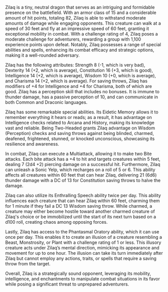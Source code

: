 Zilaq is a tiny, neutral dragon that serves as an intriguing and formidable presence on the battlefield. With an armor class of 15 and a considerable amount of hit points, totaling 82, Zilaq is able to withstand moderate amounts of damage while engaging opponents. This creature can walk at a speed of 30 feet and fly at an impressive speed of 60 feet, granting it exceptional mobility in combat. With a challenge rating of 4, Zilaq poses a moderate challenge for adventurers, rewarding a group with 1,100 experience points upon defeat. Notably, Zilaq possesses a range of special abilities and spells, enhancing its combat efficacy and strategic options, making it a well-rounded adversary.

Zilaq has the following attributes: Strength 8 (-1, which is very bad), Dexterity 14 (+2, which is average), Constitution 16 (+3, which is good), Intelligence 14 (+2, which is average), Wisdom 10 (+0, which is average), and Charisma 14 (+2, which is average). For saving throws, Zilaq has modifiers of +4 for Intelligence and +4 for Charisma, both of which are good. Zilaq has a perception skill that includes no bonuses. It is immune to thunder damage, has a passive perception of 10, and can communicate in both Common and Draconic languages.

Zilaq has some remarkable special abilities. Its Eidetic Memory allows it to remember everything it hears or reads; as a result, it has advantage on Intelligence checks related to Arcana and History, making its knowledge vast and reliable. Being Two-Headed grants Zilaq advantage on Wisdom (Perception) checks and saving throws against being blinded, charmed, deafened, frightened, stunned, or knocked unconscious, showcasing its resilience and awareness.

In combat, Zilaq can execute a Multiattack, allowing it to make two Bite attacks. Each bite attack has a +4 to hit and targets creatures within 5 feet, dealing 7 (2d4 +2) piercing damage on a successful hit. Furthermore, Zilaq can unleash a Sonic Yelp, which recharges on a roll of 5 or 6. This ability affects all creatures within 60 feet that can hear Zilaq, delivering 21 (6d6) thunder damage with a DC of 13 for Constitution saving throws to halve the damage.

Zilaq can also utilize its Enthralling Speech ability twice per day. This ability influences each creature that can hear Zilaq within 60 feet, charming them for 1 minute if they fail a DC 13 Wisdom saving throw. While charmed, a creature may either become hostile toward another charmed creature of Zilaq's choice or be immobilized until the start of its next turn based on a d100 roll, creating chaos among opposing forces.

Lastly, Zilaq has access to the Phantasmal Oratory ability, which it can use once per day. This enables it to create an illusion of a creature resembling a Beast, Monstrosity, or Plant with a challenge rating of 1 or less. This illusory creature acts under Zilaq’s mental direction, mimicking its appearance and movement for up to one hour. The illusion can take its turn immediately after Zilaq but cannot employ any actions, traits, or spells that require a saving throw from the target.

Overall, Zilaq is a strategically sound opponent, leveraging its mobility, intelligence, and enchantments to manipulate combat situations in its favor while posing a significant threat to unprepared adventurers.